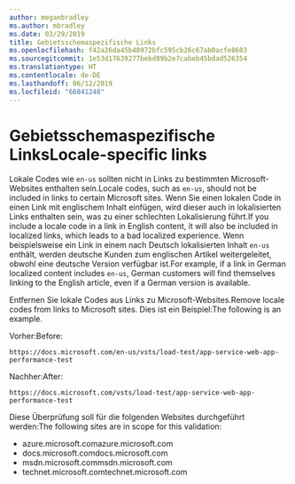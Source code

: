 ```yaml
---
author: meganbradley
ms.author: mbradley
ms.date: 03/29/2019
title: Gebietsschemaspezifische Links
ms.openlocfilehash: f42a26da45b48972bfc595cb26c67ab0acfe8603
ms.sourcegitcommit: 1e53d17639277bebd89b2e7cabeb45bdad526354
ms.translationtype: HT
ms.contentlocale: de-DE
ms.lasthandoff: 06/12/2019
ms.locfileid: "66841248"
---
```

# <a name="locale-specific-links"></a><span data-ttu-id="531e3-102">Gebietsschemaspezifische Links</span><span class="sxs-lookup"><span data-stu-id="531e3-102">Locale-specific links</span></span>

<span data-ttu-id="531e3-103">Lokale Codes wie `en-us` sollten nicht in Links zu bestimmten Microsoft-Websites enthalten sein.</span><span class="sxs-lookup"><span data-stu-id="531e3-103">Locale codes, such as `en-us`, should not be included in links to certain Microsoft sites.</span></span> <span data-ttu-id="531e3-104">Wenn Sie einen lokalen Code in einen Link mit englischem Inhalt einfügen, wird dieser auch in lokalisierten Links enthalten sein, was zu einer schlechten Lokalisierung führt.</span><span class="sxs-lookup"><span data-stu-id="531e3-104">If you include a locale code in a link in English content, it will also be included in localized links, which leads to a bad localized experience.</span></span> <span data-ttu-id="531e3-105">Wenn beispielsweise ein Link in einem nach Deutsch lokalisierten Inhalt `en-us` enthält, werden deutsche Kunden zum englischen Artikel weitergeleitet, obwohl eine deutsche Version verfügbar ist.</span><span class="sxs-lookup"><span data-stu-id="531e3-105">For example, if a link in German localized content includes `en-us`, German customers will find themselves linking to the English article, even if a German version is available.</span></span>

<span data-ttu-id="531e3-106">Entfernen Sie lokale Codes aus Links zu Microsoft-Websites.</span><span class="sxs-lookup"><span data-stu-id="531e3-106">Remove locale codes from links to Microsoft sites.</span></span> <span data-ttu-id="531e3-107">Dies ist ein Beispiel:</span><span class="sxs-lookup"><span data-stu-id="531e3-107">The following is an example.</span></span>

<span data-ttu-id="531e3-108">Vorher:</span><span class="sxs-lookup"><span data-stu-id="531e3-108">Before:</span></span>

`https://docs.microsoft.com/en-us/vsts/load-test/app-service-web-app-performance-test`

<span data-ttu-id="531e3-109">Nachher:</span><span class="sxs-lookup"><span data-stu-id="531e3-109">After:</span></span>

`https://docs.microsoft.com/vsts/load-test/app-service-web-app-performance-test`

<span data-ttu-id="531e3-110">Diese Überprüfung soll für die folgenden Websites durchgeführt werden:</span><span class="sxs-lookup"><span data-stu-id="531e3-110">The following sites are in scope for this validation:</span></span>

- <span data-ttu-id="531e3-111">azure.microsoft.com</span><span class="sxs-lookup"><span data-stu-id="531e3-111">azure.microsoft.com</span></span>
- <span data-ttu-id="531e3-112">docs.microsoft.com</span><span class="sxs-lookup"><span data-stu-id="531e3-112">docs.microsoft.com</span></span>
- <span data-ttu-id="531e3-113">msdn.microsoft.com</span><span class="sxs-lookup"><span data-stu-id="531e3-113">msdn.microsoft.com</span></span>
- <span data-ttu-id="531e3-114">technet.microsoft.com</span><span class="sxs-lookup"><span data-stu-id="531e3-114">technet.microsoft.com</span></span>